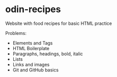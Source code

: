 # odin-recipes
Website with food recipes for basic HTML practice

Problems:
* Elements and Tags
* HTML Boilerplate
* Paragraphs, headings, bold, italic
* Lists 
* Links and images
* Git and GitHub basics
